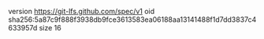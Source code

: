 version https://git-lfs.github.com/spec/v1
oid sha256:5a87c9f888f3938db9fce3613583ea06188aa13141488f1d7dd3837c4633957d
size 16
